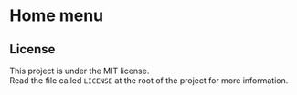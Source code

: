 # Home menu


## License

This project is under the MIT license.  
Read the file called `LICENSE` at the root of the project for more information.
